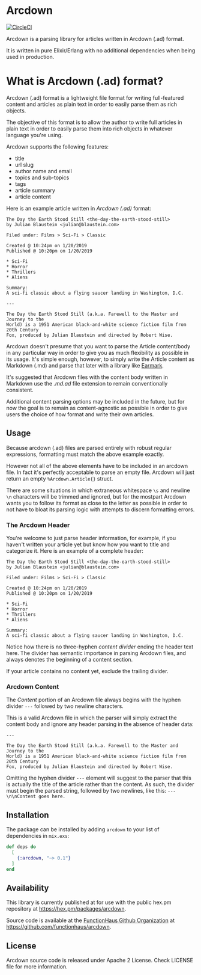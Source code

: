 # Arcdown

[![CircleCI](https://circleci.com/gh/functionhaus/arcdown.svg?style=svg)](https://circleci.com/gh/functionhaus/arcdown)

Arcdown is a parsing library for articles written in Arcdown (.ad) format.

It is written in pure Elixir/Erlang with no additional dependencies when being
used in production.

# What is Arcdown (.ad) format?

Arcdown (.ad) format is a lightweight file format for writing full-featured
content and articles as plain text in order to easily parse them as rich
objects.

The objective of this format is to allow the author to write full articles
in plain text in order to easily parse them into rich objects in whatever
language you're using.

Arcdown supports the following features:

* title
* url slug
* author name and email
* topics and sub-topics
* tags
* article summary
* article content

Here is an example article written in *Arcdown (.ad)* format:

```
The Day the Earth Stood Still <the-day-the-earth-stood-still>
by Julian Blaustein <julian@blaustein.com>

Filed under: Films > Sci-Fi > Classic

Created @ 10:24pm on 1/20/2019
Published @ 10:20pm on 1/20/2019

* Sci-Fi
* Horror
* Thrillers
* Aliens

Summary:
A sci-fi classic about a flying saucer landing in Washington, D.C.

---

The Day the Earth Stood Still (a.k.a. Farewell to the Master and Journey to the
World) is a 1951 American black-and-white science fiction film from 20th Century
Fox, produced by Julian Blaustein and directed by Robert Wise.
```

Arcdown doesn't presume that you want to parse the Article content/body in any
particular way in order to give you as much flexibility as possible in its
usage. It's simple enough, however, to simply write the Article content as
Markdown (.md) and parse that later with a library like
[Earmark](https://github.com/pragdave/earmark).

It's suggested that Arcdown files with the content body written in Markdown use
the *.md.ad* file extension to remain conventionally consistent.

Additional content parsing options may be included in the future, but for now
the goal is to remain as content-agnostic as possible in order to give users the
choice of how format and write their own articles.

## Usage

Because arcdown (.ad) files are parsed entirely with robust regular expressions,
formatting must match the above example exactly.

However not all of the above elements have to be included in an arcdown file.
In fact it's perfectly acceptable to parse an empty file. Arcdown will just
return an empty `%Arcdown.Article{}` struct.

There are some situations in which extraneous whitespace `\s` and newline `\n`
characters will be trimmed and ignored, but for the mostpart Arcdown wants you
to follow its format as close to the letter as possible in order to not have to
bloat its parsing logic with attempts to discern formatting errors.

### The Arcdown Header

You're welcome to just parse header information, for example, if you haven't
written your article yet but know how you want to title and categorize it.
Here is an example of a complete header:

```
The Day the Earth Stood Still <the-day-the-earth-stood-still>
by Julian Blaustein <julian@blaustein.com>

Filed under: Films > Sci-Fi > Classic

Created @ 10:24pm on 1/20/2019
Published @ 10:20pm on 1/20/2019

* Sci-Fi
* Horror
* Thrillers
* Aliens

Summary:
A sci-fi classic about a flying saucer landing in Washington, D.C.
```

Notice how there is no three-hyphen *content divider* ending the header text
here. The divider has semantic importance in parsing Arcdown files, and always
denotes the beginning of a content section.

If your article contains no content yet, exclude the trailing divider.

### Arcdown Content

The *Content* portion of an Arcdown file always begins with the hyphen divider
`---` followed by two newline characters.

This is a valid Arcdown file in which the parser will simply extract the content
body and ignore any header parsing in the absence of header data:

```
---

The Day the Earth Stood Still (a.k.a. Farewell to the Master and Journey to the
World) is a 1951 American black-and-white science fiction film from 20th Century
Fox, produced by Julian Blaustein and directed by Robert Wise.
```

Omitting the hyphen divider `---` element will suggest to the parser that this
is actually the title of the article rather than the content. As such, the
divider must begin the parsed string, followed by two newlines, like this:
`---\n\nContent goes here.`

## Installation

The package can be installed by adding `arcdown` to your list of
dependencies in `mix.exs`:

```elixir
def deps do
  [
    {:arcdown, "~> 0.1"}
  ]
end
```

## Availability

This library is currently published at for use with the public hex.pm
repository at https://hex.pm/packages/arcdown.

Source code is available at the [FunctionHaus Github Organization](
https://github.com/functionhaus) at
https://github.com/functionhaus/arcdown.


## License

Arcdown source code is released under Apache 2 License.
Check LICENSE file for more information.
